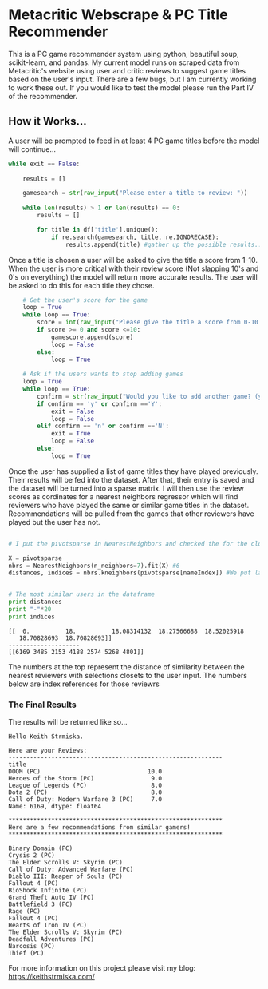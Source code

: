 # Metacritic Webscrape & PC Title Recommender

This is a PC game recommender system using python, beautiful soup, scikit-learn, and pandas. My current model runs on scraped data from Metacritic's website using user and critic reviews to suggest game titles based on the user's input. There are a few bugs, but I am currently working to work these out. If you would like to test the model please run the Part IV of the recommender.

## How it Works...

A user will be prompted to feed in at least 4 PC game titles before the model will continue...

```python
while exit == False:
    
    results = []

    gamesearch = str(raw_input("Please enter a title to review: "))
    
    while len(results) > 1 or len(results) == 0:
        results = []

        for title in df['title'].unique():
            if re.search(gamesearch, title, re.IGNORECASE):
                results.append(title) #gather up the possible results...
```

Once a title is chosen a user will be asked to give the title a score from 1-10. When the user is more critical with their review score (Not slapping 10's and 0's on everything) the model will return more accurate results. The user will be asked to do this for each title they chose.

```python
    # Get the user's score for the game
    loop = True
    while loop == True:
        score = int(raw_input("Please give the title a score from 0-10: "))
        if score >= 0 and score <=10:
            gamescore.append(score)
            loop = False
        else:
            loop = True
    
    # Ask if the users wants to stop adding games
    loop = True
    while loop == True:
        confirm = str(raw_input("Would you like to add another game? (y/n): "))
        if confirm == 'y' or confirm =='Y':
            exit = False
            loop = False
        elif confirm == 'n' or confirm =='N':
            exit = True
            loop = False
        else:
            loop = True
```
Once the user has supplied a list of game titles they have played previously. Their results will be fed into the dataset. After that, their entry is saved and the dataset will be turned into a sparse matrix. I will then use the review scores as cordinates for a nearest neighbors regressor which will find reviewers who have played the same or similar game titles in the dataset. Recommendations will be pulled from the games that other reviewers have played but the user has not.

```python

# I put the pivotsparse in NearestNeighbors and checked the for the closest neighbors around user_id (watevs).

X = pivotsparse
nbrs = NearestNeighbors(n_neighbors=7).fit(X) #6
distances, indices = nbrs.kneighbors(pivotsparse[nameIndex]) #We put latest users 'nameIndex' in the sparse index


# The most similar users in the dataframe
print distances
print "-"*20
print indices
```
```
[[  0.          18.          18.08314132  18.27566688  18.52025918
   18.70828693  18.70828693]]
--------------------
[[6169 3485 2153 4188 2574 5268 4801]]
```

The numbers at the top represent the distance of similarity between the nearest reviewers with selections closets to the user input. The numbers below are index references for those reviewrs

### The Final Results
The results will be returned like so...

```
Hello Keith Strmiska.

Here are your Reviews:
------------------------------------------------------------
title
DOOM (PC)                              10.0
Heroes of the Storm (PC)                9.0
League of Legends (PC)                  8.0
Dota 2 (PC)                             8.0
Call of Duty: Modern Warfare 3 (PC)     7.0
Name: 6169, dtype: float64

************************************************************
Here are a few recommendations from similar gamers!
************************************************************

Binary Domain (PC)
Crysis 2 (PC)
The Elder Scrolls V: Skyrim (PC)
Call of Duty: Advanced Warfare (PC)
Diablo III: Reaper of Souls (PC)
Fallout 4 (PC)
BioShock Infinite (PC)
Grand Theft Auto IV (PC)
Battlefield 3 (PC)
Rage (PC)
Fallout 4 (PC)
Hearts of Iron IV (PC)
The Elder Scrolls V: Skyrim (PC)
Deadfall Adventures (PC)
Narcosis (PC)
Thief (PC)
```


For more information on this project please visit my blog:
https://keithstrmiska.com/
